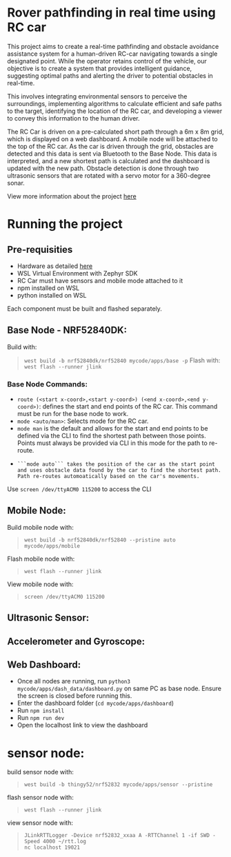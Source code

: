 # Rover pathfinding in real time using RC car
This project aims to create a real-time pathfinding and obstacle avoidance assistance system for a human-driven RC-car navigating towards a single designated point. While the operator retains control of the vehicle, our objective is to create a system that provides intelligent guidance, suggesting optimal paths and alerting the driver to potential obstacles in real-time.

This involves integrating environmental sensors to perceive the surroundings, implementing algorithms to calculate efficient and safe paths to the target, identifying the location of the RC car, and developing a viewer to convey this information to the human driver.

The RC Car is driven on a pre-calculated short path through a 6m x 8m grid, which is displayed on a web dashboard. A mobile node will be attached to the top of the RC car. As the car is driven through the grid, obstacles are detected and this data is sent via Bluetooth to the Base Node. This data is interpreted, and a new shortest path is calculated and the dashboard is updated with the new path. Obstacle detection is done through two ultrasonic sensors that are rotated with a servo motor for a 360-degree sonar.

View more information about the project [here](https://github.com/s-shalomi/sisyphus-red/wiki/Project-Overview)

# Running the project
## Pre-requisities
- Hardware as detailed [here](https://github.com/s-shalomi/sisyphus-red/wiki/Project-Overview)
- WSL Virtual Environment with Zephyr SDK
- RC Car must have sensors and mobile mode attached to it
- npm installed on WSL
- python installed on WSL

Each component must be built and flashed separately.

## Base Node - NRF52840DK:
Build with: 
> ```west build -b nrf52840dk/nrf52840 mycode/apps/base -p```
Flash with:
> ```west flash --runner jlink```

### Base Node Commands:
- ```route (<start x-coord>,<start y-coord>) (<end x-coord>,<end y-coord>)```: defines the start and end points of the RC car. This command must be run for the base node to work.
- ```mode <auto/man>```: Selects mode for the RC car.
-   ```mode man``` is the default and allows for the start and end points to be defined via the CLI to find the shortest path between those points. Points must always be provided via CLI in this mode for the path to re-route.
-     ```mode auto``` takes the position of the car as the start point and uses obstacle data found by the car to find the shortest path. Path re-routes automoatically based on the car's movements.

Use ```screen /dev/ttyACM0 115200```  to access the CLI

## Mobile Node:
Build mobile node with:  
>  ```west build -b nrf52840dk/nrf52840 --pristine auto mycode/apps/mobile```  

Flash mobile node with:  
> ```west flash --runner jlink```  

View mobile node with:  
> ```screen /dev/ttyACM0 115200```  

## Ultrasonic Sensor:

## Accelerometer and Gyroscope:

## Web Dashboard:
- Once all nodes are running, run ```python3 mycode/apps/dash_data/dashboard.py``` on same PC as base node. Ensure the screen is closed before running this.
- Enter the dashboard folder (```cd mycode/apps/dashboard```)
- Run ```npm install```
- Run ```npm run dev```
- Open the localhost link to view the dashboard

# sensor node: 
build sensor node with:  
> ```west build -b thingy52/nrf52832 mycode/apps/sensor --pristine```  

flash sensor node with:  
> ```west flash --runner jlink```  

view sensor node with:  
> ```JLinkRTTLogger -Device nrf52832_xxaa A -RTTChannel 1 -if SWD -Speed 4000 ~/rtt.log```  
> ```nc localhost 19021```  

